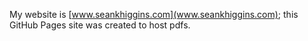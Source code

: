 My website is [www.seankhiggins.com](www.seankhiggins.com); this GitHub Pages site was created to host pdfs.
